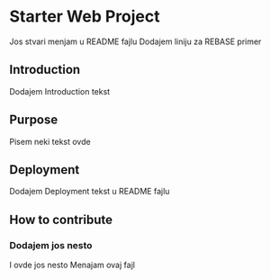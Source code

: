 # Starter Web Project
Jos stvari menjam u README fajlu
Dodajem liniju za REBASE primer
## Introduction
Dodajem Introduction tekst
## Purpose
Pisem neki tekst ovde
## Deployment
Dodajem Deployment tekst u README fajlu
## How to contribute
### Dodajem jos nesto
I ovde jos nesto
Menajam ovaj fajl
